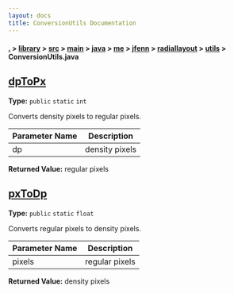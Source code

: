 ```yaml
---
layout: docs
title: ConversionUtils Documentation
---
```

#### [.](./../../../../../../../../index) > [library](./../../../../../../../index) > [src](./../../../../../../index) > [main](./../../../../../index) > [java](./../../../../index) > [me](./../../../index) > [jfenn](./../../index) > [radiallayout](./../index) > [utils](./index) > **ConversionUtils.java**

## [dpToPx](https://github.com/TheAndroidMaster/RadialLayout/blob/master/library/src/main/java/me/jfenn/radiallayout/utils/ConversionUtils.java#L8)

**Type:** `public` `static` `int`

Converts density pixels to regular pixels. 





|Parameter Name|Description|
|-----|-----|
|dp|density pixels|


**Returned Value:** regular pixels  








## [pxToDp](https://github.com/TheAndroidMaster/RadialLayout/blob/master/library/src/main/java/me/jfenn/radiallayout/utils/ConversionUtils.java#L18)

**Type:** `public` `static` `float`

Converts regular pixels to density pixels. 





|Parameter Name|Description|
|-----|-----|
|pixels|regular pixels|


**Returned Value:** density pixels  








